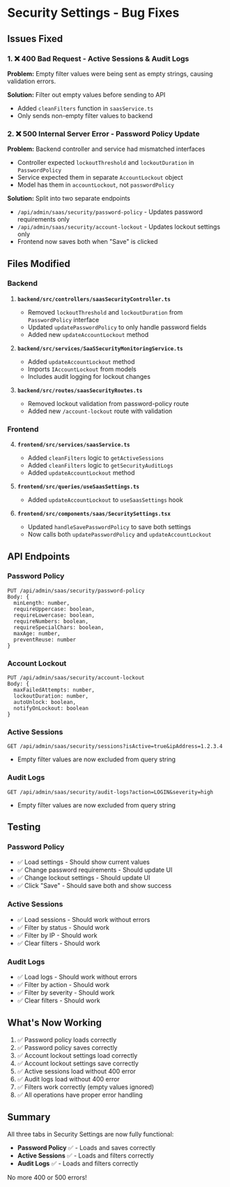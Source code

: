 # Security Settings - Bug Fixes

## Issues Fixed

### 1. ❌ 400 Bad Request - Active Sessions & Audit Logs
**Problem:** Empty filter values were being sent as empty strings, causing validation errors.

**Solution:** Filter out empty values before sending to API
- Added `cleanFilters` function in `saasService.ts`
- Only sends non-empty filter values to backend

### 2. ❌ 500 Internal Server Error - Password Policy Update
**Problem:** Backend controller and service had mismatched interfaces
- Controller expected `lockoutThreshold` and `lockoutDuration` in `PasswordPolicy`
- Service expected them in separate `AccountLockout` object
- Model has them in `accountLockout`, not `passwordPolicy`

**Solution:** Split into two separate endpoints
- `/api/admin/saas/security/password-policy` - Updates password requirements only
- `/api/admin/saas/security/account-lockout` - Updates lockout settings only
- Frontend now saves both when "Save" is clicked

## Files Modified

### Backend

1. **`backend/src/controllers/saasSecurityController.ts`**
   - Removed `lockoutThreshold` and `lockoutDuration` from `PasswordPolicy` interface
   - Updated `updatePasswordPolicy` to only handle password fields
   - Added new `updateAccountLockout` method

2. **`backend/src/services/SaaSSecurityMonitoringService.ts`**
   - Added `updateAccountLockout` method
   - Imports `IAccountLockout` from models
   - Includes audit logging for lockout changes

3. **`backend/src/routes/saasSecurityRoutes.ts`**
   - Removed lockout validation from password-policy route
   - Added new `/account-lockout` route with validation

### Frontend

4. **`frontend/src/services/saasService.ts`**
   - Added `cleanFilters` logic to `getActiveSessions`
   - Added `cleanFilters` logic to `getSecurityAuditLogs`
   - Added `updateAccountLockout` method

5. **`frontend/src/queries/useSaasSettings.ts`**
   - Added `updateAccountLockout` to `useSaasSettings` hook

6. **`frontend/src/components/saas/SecuritySettings.tsx`**
   - Updated `handleSavePasswordPolicy` to save both settings
   - Now calls both `updatePasswordPolicy` and `updateAccountLockout`

## API Endpoints

### Password Policy
```
PUT /api/admin/saas/security/password-policy
Body: {
  minLength: number,
  requireUppercase: boolean,
  requireLowercase: boolean,
  requireNumbers: boolean,
  requireSpecialChars: boolean,
  maxAge: number,
  preventReuse: number
}
```

### Account Lockout
```
PUT /api/admin/saas/security/account-lockout
Body: {
  maxFailedAttempts: number,
  lockoutDuration: number,
  autoUnlock: boolean,
  notifyOnLockout: boolean
}
```

### Active Sessions
```
GET /api/admin/saas/security/sessions?isActive=true&ipAddress=1.2.3.4
```
- Empty filter values are now excluded from query string

### Audit Logs
```
GET /api/admin/saas/security/audit-logs?action=LOGIN&severity=high
```
- Empty filter values are now excluded from query string

## Testing

### Password Policy
- ✅ Load settings - Should show current values
- ✅ Change password requirements - Should update UI
- ✅ Change lockout settings - Should update UI
- ✅ Click "Save" - Should save both and show success

### Active Sessions
- ✅ Load sessions - Should work without errors
- ✅ Filter by status - Should work
- ✅ Filter by IP - Should work
- ✅ Clear filters - Should work

### Audit Logs
- ✅ Load logs - Should work without errors
- ✅ Filter by action - Should work
- ✅ Filter by severity - Should work
- ✅ Clear filters - Should work

## What's Now Working

1. ✅ Password policy loads correctly
2. ✅ Password policy saves correctly
3. ✅ Account lockout settings load correctly
4. ✅ Account lockout settings save correctly
5. ✅ Active sessions load without 400 error
6. ✅ Audit logs load without 400 error
7. ✅ Filters work correctly (empty values ignored)
8. ✅ All operations have proper error handling

## Summary

All three tabs in Security Settings are now fully functional:
- **Password Policy** ✅ - Loads and saves correctly
- **Active Sessions** ✅ - Loads and filters correctly
- **Audit Logs** ✅ - Loads and filters correctly

No more 400 or 500 errors!
